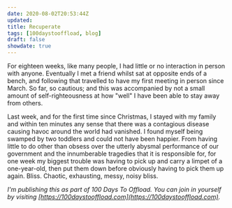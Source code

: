 ```yaml
---
date: 2020-08-02T20:53:44Z
updated:
title: Recuperate
tags: [100daystooffload, blog]
draft: false
showdate: true
---
```


For eighteen weeks, like many people, I had little or no interaction in person with anyone. Eventually I met a friend whilst sat at opposite ends of a bench, and following that travelled to have my first meeting in person since March. So far, so cautious; and this was accompanied by not a small amount of self-righteousness at how "well" I have been able to stay away from others.

Last week, and for the first time since Christmas, I stayed with my family and within ten minutes any sense that there was a contagious disease causing havoc around the world had vanished. I found myself being swamped by two toddlers and could not have been happier. From having little to do other than obsess over the utterly abysmal performance of our government and the innumberable tragedies that it is responsible for, for one week my biggest trouble was having to pick up and carry a limpet of a one-year-old, then put them down before obviously having to pick them up again. Bliss. Chaotic, exhausting, messy, noisy bliss.

*I'm publishing this as part of 100 Days To Offload. You can join in yourself by visiting [https://100daystooffload.com](https://100daystooffload.com).*
